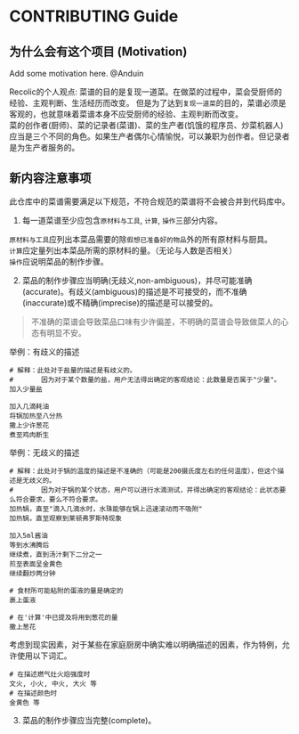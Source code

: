 # CONTRIBUTING Guide

## 为什么会有这个项目 (Motivation)

Add some motivation here. @Anduin

Recolic的个人观点: 菜谱的目的是复现一道菜。在做菜的过程中，菜会受厨师的经验、主观判断、生活经历而改变。
但是为了达到`复现一道菜`的目的，菜谱必须是客观的，也就意味着菜谱本身不应受厨师的经验、主观判断而改变。  
菜的创作者(厨师)、菜的记录者(菜谱)、菜的生产者(饥饿的程序员、炒菜机器人)应当是三个不同的角色。如果生产者偶尔心情愉悦，可以兼职为创作者。但记录者是为生产者服务的。

## 新内容注意事项

此仓库中的菜谱需要满足以下规范，不符合规范的菜谱将不会被合并到代码库中。

1. 每一道菜谱至少应包含`原材料与工具`, `计算`, `操作`三部分内容。

`原材料与工具`应列出本菜品需要的除`假想已准备好的物品`外的所有原材料与厨具。  
`计算`应定量列出本菜品所需的原材料的量。（无论与人数是否相关）   
`操作`应说明菜品的制作步骤。

2. 菜品的制作步骤应当明确(无歧义,non-ambiguous)，并尽可能准确(accurate)。有歧义(ambiguous)的描述是不可接受的，而不准确(inaccurate)或不精确(imprecise)的描述是可以接受的。

> 不准确的菜谱会导致菜品口味有少许偏差，不明确的菜谱会导致做菜人的心态有明显不安。

举例：有歧义的描述

```
# 解释：此处对于盐量的描述是有歧义的。
#       因为对于某个数量的盐，用户无法得出确定的客观结论：此数量是否属于"少量"。
加入少量盐

加入几滴耗油
将锅加热至八分热
撒上少许葱花
煮至鸡肉断生
```

举例：无歧义的描述

```
# 解释：此处对于锅的温度的描述是不准确的（可能是200摄氏度左右的任何温度），但这个描述是无歧义的。
#       因为对于锅的某个状态，用户可以进行水滴测试，并得出确定的客观结论：此状态要么符合要求，要么不符合要求。
加热锅，直至"滴入几滴水时，水珠能够在锅上迅速滚动而不吸附"
加热锅，直至观察到莱顿弗罗斯特现象

加入5ml酱油
等到水沸腾后
继续煮，直到汤汁剩下二分之一
煎至表面呈金黄色
继续翻炒两分钟

# 食材所可能粘附的蛋液的量是确定的
裹上蛋液

# 在'计算'中已提及将用到葱花的量
撒上葱花
```

考虑到现实因素，对于某些在家庭厨房中确实难以明确描述的因素，作为特例，允许使用以下词汇。

```
# 在描述燃气灶火焰强度时
文火, 小火, 中火, 大火 等
# 在描述颜色时
金黄色 等
```

3. 菜品的制作步骤应当完整(complete)。

